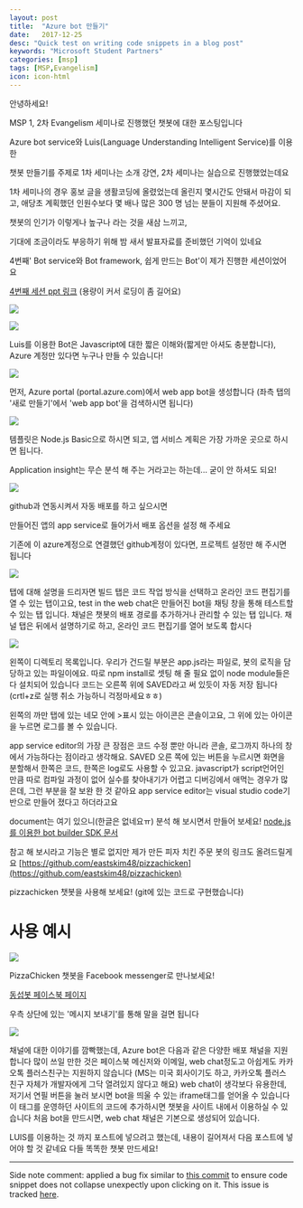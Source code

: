 ```yaml
---
layout: post
title:  "Azure bot 만들기"
date:   2017-12-25
desc: "Quick test on writing code snippets in a blog post"
keywords: "Microsoft Student Partners"
categories: [msp]
tags: [MSP,Evangelism]
icon: icon-html
---
```

안녕하세요!



MSP 1, 2차 Evangelism 세미나로 진행했던 챗봇에 대한 포스팅입니다

Azure bot service와 Luis(Language Understanding Intelligent Service)를 이용한

챗봇 만들기를 주제로 1차 세미나는 소개 강연, 2차 세미나는 실습으로 진행했었는데요



1차 세미나의 경우 홍보 글을 생활코딩에 올렸었는데 올린지 몇시간도 안돼서 마감이 되고, 애당초 계획했던 인원수보다 몇 배나 많은 300
명 넘는 분들이 지원해 주셨어요.

챗봇의 인기가 이렇게나 높구나 라는 것을 새삼 느끼고,

기대에 조금이라도 부응하기 위해 밤 새서 발표자료를 준비했던 기억이 있네요

4번째' Bot service와 Bot framework, 쉽게 만드는 Bot'이 제가 진행한 세션이었어요

[4번째 세션 ppt 링크](https://github.com/eastskim48/MSP/blob/master/%EB%B0%94%EB%B4%87%201%EC%B0%A8%20%EC%84%B8%EB%AF%B8%EB%82%98-%EA%B9%80%EB%8F%99%EC%84%AD.pdf)
(용량이 커서 로딩이 좀 길어요)



[![](https://4.bp.blogspot.com/-9FZAARLCUvE/WkaFdc7iMSI/AAAAAAAACeQ/vATPwmGAfkQBfjoDQh9A4jGpxH_yd6NggCLcBGAs/s640/%25E1%2584%2589%25E1%2585%25B3%25E1%2584%258F%25E1%2585%25B3%25E1%2584%2585%25E1%2585%25B5%25E1%2586%25AB%25E1%2584%2589%25E1%2585%25A3%25E1%2586%25BA%2B2017-12-30%2B%25E1%2584%258B%25E1%2585%25A9%25E1%2584%258C%25E1%2585%25A5%25E1%2586%25AB%2B12.48.24.png)](https://4.bp.blogspot.com/-9FZAARLCUvE/WkaFdc7iMSI/AAAAAAAACeQ/vATPwmGAfkQBfjoDQh9A4jGpxH_yd6NggCLcBGAs/s1600/%25E1%2584%2589%25E1%2585%25B3%25E1%2584%258F%25E1%2585%25B3%25E1%2584%2585%25E1%2585%25B5%25E1%2586%25AB%25E1%2584%2589%25E1%2585%25A3%25E1%2586%25BA%2B2017-12-30%2B%25E1%2584%258B%25E1%2585%25A9%25E1%2584%258C%25E1%2585%25A5%25E1%2586%25AB%2B12.48.24.png)






[![](https://4.bp.blogspot.com/-uyY4Bd70yYg/WkZm7jN1L1I/AAAAAAAACeA/2CSGSyvZuqYNhcig45eTJaV-JWkgfWuEgCLcBGAs/s400/KakaoTalk_2017-12-30-00-59-25_Photo_97.jpeg)](https://4.bp.blogspot.com/-uyY4Bd70yYg/WkZm7jN1L1I/AAAAAAAACeA/2CSGSyvZuqYNhcig45eTJaV-JWkgfWuEgCLcBGAs/s1600/KakaoTalk_2017-12-30-00-59-25_Photo_97.jpeg)



Luis를 이용한 Bot은
Javascript에 대한 짧은 이해와(짧게만 아셔도 충분합니다), Azure 계정만 있다면
누구나 만들 수 있습니다!




[![](https://4.bp.blogspot.com/-gQTUVFXhinc/WkonjHKWJhI/AAAAAAAACeg/b5KCn_PqRSovPWJLJqFtAdM5YwB2Z5XagCLcBGAs/s640/%25E1%2584%2589%25E1%2585%25B3%25E1%2584%258F%25E1%2585%25B3%25E1%2584%2585%25E1%2585%25B5%25E1%2586%25AB%25E1%2584%2589%25E1%2585%25A3%25E1%2586%25BA%2B2018-01-01%2B%25E1%2584%258B%25E1%2585%25A9%25E1%2584%2592%25E1%2585%25AE%2B9.18.15.png)](https://4.bp.blogspot.com/-gQTUVFXhinc/WkonjHKWJhI/AAAAAAAACeg/b5KCn_PqRSovPWJLJqFtAdM5YwB2Z5XagCLcBGAs/s1600/%25E1%2584%2589%25E1%2585%25B3%25E1%2584%258F%25E1%2585%25B3%25E1%2584%2585%25E1%2585%25B5%25E1%2586%25AB%25E1%2584%2589%25E1%2585%25A3%25E1%2586%25BA%2B2018-01-01%2B%25E1%2584%258B%25E1%2585%25A9%25E1%2584%2592%25E1%2585%25AE%2B9.18.15.png)



먼저, Azure portal (portal.azure.com)에서 web app bot을 생성합니다
(좌측 탭의 '새로 만들기'에서 'web app bot'을 검색하시면 됩니다)





[![](https://1.bp.blogspot.com/-xNubzGGREhU/Wkony--4ZXI/AAAAAAAACek/rvwOXq310NoSMpKz0hJP_5fMkPb6h7qAgCLcBGAs/s640/%25E1%2584%2589%25E1%2585%25B3%25E1%2584%258F%25E1%2585%25B3%25E1%2584%2585%25E1%2585%25B5%25E1%2586%25AB%25E1%2584%2589%25E1%2585%25A3%25E1%2586%25BA%2B2018-01-01%2B%25E1%2584%258B%25E1%2585%25A9%25E1%2584%2592%25E1%2585%25AE%2B9.21.04.png)](https://1.bp.blogspot.com/-xNubzGGREhU/Wkony--4ZXI/AAAAAAAACek/rvwOXq310NoSMpKz0hJP_5fMkPb6h7qAgCLcBGAs/s1600/%25E1%2584%2589%25E1%2585%25B3%25E1%2584%258F%25E1%2585%25B3%25E1%2584%2585%25E1%2585%25B5%25E1%2586%25AB%25E1%2584%2589%25E1%2585%25A3%25E1%2586%25BA%2B2018-01-01%2B%25E1%2584%258B%25E1%2585%25A9%25E1%2584%2592%25E1%2585%25AE%2B9.21.04.png)



템플릿은 Node.js Basic으로 하시면 되고, 앱 서비스 계획은 가장 가까운 곳으로 하시면 됩니다.

Application insight는 무슨 분석 해 주는 거라고는 하는데... 굳이 안 하셔도 되요!







[![](https://4.bp.blogspot.com/-EoitwLeg11Y/Wkou7i2EZPI/AAAAAAAACe0/_5H7D0wwfxsMGyKeL4YNKWhCoz19AI_LgCLcBGAs/s640/%25E1%2584%2589%25E1%2585%25B3%25E1%2584%258F%25E1%2585%25B3%25E1%2584%2585%25E1%2585%25B5%25E1%2586%25AB%25E1%2584%2589%25E1%2585%25A3%25E1%2586%25BA%2B2018-01-01%2B%25E1%2584%258B%25E1%2585%25A9%25E1%2584%2592%25E1%2585%25AE%2B9.51.09.png)](https://4.bp.blogspot.com/-EoitwLeg11Y/Wkou7i2EZPI/AAAAAAAACe0/_5H7D0wwfxsMGyKeL4YNKWhCoz19AI_LgCLcBGAs/s1600/%25E1%2584%2589%25E1%2585%25B3%25E1%2584%258F%25E1%2585%25B3%25E1%2584%2585%25E1%2585%25B5%25E1%2586%25AB%25E1%2584%2589%25E1%2585%25A3%25E1%2586%25BA%2B2018-01-01%2B%25E1%2584%258B%25E1%2585%25A9%25E1%2584%2592%25E1%2585%25AE%2B9.51.09.png)



github과 연동시켜서 자동 배포를 하고 싶으시면

만들어진 앱의 app service로 들어가서 배포 옵션을 설정 해 주세요

기존에 이 azure계정으로 연결했던 github계정이 있다면, 프로젝트 설정만 해 주시면 됩니다



[![](https://2.bp.blogspot.com/-xAasnCMyuK0/WkovpgaHnYI/AAAAAAAACe8/uuEoRouB-SgpDuS3NhReIDxN1FIH-vlqQCLcBGAs/s640/%25E1%2584%2589%25E1%2585%25B3%25E1%2584%258F%25E1%2585%25B3%25E1%2584%2585%25E1%2585%25B5%25E1%2586%25AB%25E1%2584%2589%25E1%2585%25A3%25E1%2586%25BA%2B2018-01-01%2B%25E1%2584%258B%25E1%2585%25A9%25E1%2584%2592%25E1%2585%25AE%2B9.53.55.png)](https://2.bp.blogspot.com/-xAasnCMyuK0/WkovpgaHnYI/AAAAAAAACe8/uuEoRouB-SgpDuS3NhReIDxN1FIH-vlqQCLcBGAs/s1600/%25E1%2584%2589%25E1%2585%25B3%25E1%2584%258F%25E1%2585%25B3%25E1%2584%2585%25E1%2585%25B5%25E1%2586%25AB%25E1%2584%2589%25E1%2585%25A3%25E1%2586%25BA%2B2018-01-01%2B%25E1%2584%258B%25E1%2585%25A9%25E1%2584%2592%25E1%2585%25AE%2B9.53.55.png)



탭에 대해 설명을 드리자면
빌드 탭은 코드 작업 방식을 선택하고 온라인 코드 편집기를 열 수 있는 탭이고요,
test in the web chat은 만들어진 bot을 채팅 창을 통해 테스트할 수 있는 탭 입니다.
채널은 챗봇의 배포 경로를 추가하거나 관리할 수 있는 탭 입니다.
채널 탭은 뒤에서 설명하기로 하고, 온라인 코드 편집기를 열어 보도록 합시다



[![](https://3.bp.blogspot.com/-oQZmYdxYRyo/WkowrgakPnI/AAAAAAAACfM/qLGOPU2tD_o-1yJLA4QRiaOakDvzLqzWgCLcBGAs/s640/%25E1%2584%2589%25E1%2585%25B3%25E1%2584%258F%25E1%2585%25B3%25E1%2584%2585%25E1%2585%25B5%25E1%2586%25AB%25E1%2584%2589%25E1%2585%25A3%25E1%2586%25BA%2B2018-01-01%2B%25E1%2584%258B%25E1%2585%25A9%25E1%2584%2592%25E1%2585%25AE%2B9.58.53.png)](https://3.bp.blogspot.com/-oQZmYdxYRyo/WkowrgakPnI/AAAAAAAACfM/qLGOPU2tD_o-1yJLA4QRiaOakDvzLqzWgCLcBGAs/s1600/%25E1%2584%2589%25E1%2585%25B3%25E1%2584%258F%25E1%2585%25B3%25E1%2584%2585%25E1%2585%25B5%25E1%2586%25AB%25E1%2584%2589%25E1%2585%25A3%25E1%2586%25BA%2B2018-01-01%2B%25E1%2584%258B%25E1%2585%25A9%25E1%2584%2592%25E1%2585%25AE%2B9.58.53.png)


왼쪽이 디렉토리 목록입니다. 우리가 건드릴 부분은 app.js라는 파일로,
봇의 로직을 담당하고 있는 파일이에요.
따로 npm install로 셋팅 해 줄 필요 없이 node module들은 다 설치되어 있습니다
코드는 오른쪽 위에 SAVED라고 써 있듯이 자동 저장 됩니다
(crtl+z로 실행 취소 가능하니 걱정마세요ㅎㅎ)

왼쪽의 까만 탭에 있는 네모 안에 >표시 있는 아이콘은 콘솔이고요,
그 위에 있는 아이콘을 누르면 로그를 볼 수 있습니다.

app service editor의 가장 큰 장점은 코드 수정 뿐만 아니라
콘솔, 로그까지 하나의 창에서 가능하다는 점이라고 생각해요.
SAVED 오른 쪽에 있는 버튼을 누르시면 화면을 분할해서
한쪽은 코드, 한쪽은 log로도 사용할 수 있고요.
javascript가 script언어인 만큼 따로 컴파일 과정이 없어
실수를 찾아내기가 어렵고 디버깅에서 애먹는 경우가 많은데,
그런 부분을 잘 보완 한 것 같아요
app service editor는 visual studio code기반으로 만들어 졌다고 하더라고요

document는 여기 있으니(한글은 없네요ㅠ) 분석 해 보시면서 만들어 보세요!
[node.js를 이용한 bot builder SDK 문서](https://docs.microsoft.com/en-us/bot-framework/nodejs/bot-builder-nodejs-overview)

참고 해 보시라고 기능은 별로 없지만 제가 만든 피자 치킨 주문 봇의 링크도 올려드릴게요
[https://github.com/eastskim48/pizzachicken](https://github.com/eastskim48/pizzachicken)



pizzachicken 챗봇을 사용해 보세요!
(git에 있는 코드로 구현했습니다)

[](https://www.blogger.com/blogger.g?blogID=7950192879438238329)[](https://www.blogger.com/blogger.g?blogID=7950192879438238329)



사용 예시
=====

[![](https://4.bp.blogspot.com/-GOACGrqq0rU/WkX1RPUb-DI/AAAAAAAACds/IDc9SFLvt6A33m9tP4_UadXBsw_bF8migCLcBGAs/s640/%25E1%2584%2589%25E1%2585%25B3%25E1%2584%258F%25E1%2585%25B3%25E1%2584%2585%25E1%2585%25B5%25E1%2586%25AB%25E1%2584%2589%25E1%2585%25A3%25E1%2586%25BA%2B2017-12-29%2B%25E1%2584%258B%25E1%2585%25A9%25E1%2584%2592%25E1%2585%25AE%2B4.56.25.png)](https://4.bp.blogspot.com/-GOACGrqq0rU/WkX1RPUb-DI/AAAAAAAACds/IDc9SFLvt6A33m9tP4_UadXBsw_bF8migCLcBGAs/s1600/%25E1%2584%2589%25E1%2585%25B3%25E1%2584%258F%25E1%2585%25B3%25E1%2584%2585%25E1%2585%25B5%25E1%2586%25AB%25E1%2584%2589%25E1%2585%25A3%25E1%2586%25BA%2B2017-12-29%2B%25E1%2584%258B%25E1%2585%25A9%25E1%2584%2592%25E1%2585%25AE%2B4.56.25.png)




PizzaChicken 챗봇을 Facebook messenger로 만나보세요!


[동섭봇 페이스북 페이지](https://www.facebook.com/dongseobbot/)

우측 상단에 있는 '메시지 보내기'를 통해 말을 걸면 됩니다




[![](https://3.bp.blogspot.com/--S4FIYb9hr0/Wko0n_nWS2I/AAAAAAAACfY/kD93TmC1JHwlnS2QgzzCVibsUK_RLHOvQCLcBGAs/s640/%25E1%2584%2589%25E1%2585%25B3%25E1%2584%258F%25E1%2585%25B3%25E1%2584%2585%25E1%2585%25B5%25E1%2586%25AB%25E1%2584%2589%25E1%2585%25A3%25E1%2586%25BA%2B2018-01-01%2B%25E1%2584%258B%25E1%2585%25A9%25E1%2584%2592%25E1%2585%25AE%2B10.15.49.png)](https://3.bp.blogspot.com/--S4FIYb9hr0/Wko0n_nWS2I/AAAAAAAACfY/kD93TmC1JHwlnS2QgzzCVibsUK_RLHOvQCLcBGAs/s1600/%25E1%2584%2589%25E1%2585%25B3%25E1%2584%258F%25E1%2585%25B3%25E1%2584%2585%25E1%2585%25B5%25E1%2586%25AB%25E1%2584%2589%25E1%2585%25A3%25E1%2586%25BA%2B2018-01-01%2B%25E1%2584%258B%25E1%2585%25A9%25E1%2584%2592%25E1%2585%25AE%2B10.15.49.png)



채널에 대한 이야기를 깜빡했는데,
Azure bot은 다음과 같은 다양한 배포 채널을 지원합니다
많이 쓰일 만한 것은 페이스북 메신저와 이메일, web chat정도고
아쉽게도 카카오톡 플러스친구는 지원하지 않습니다
(MS는 미국 회사이기도 하고,
카카오톡 플러스친구 자체가 개발자에게 그닥 열려있지 않다고 해요)
web chat이 생각보다 유용한데,
저기서 연필 버튼을 눌러 보시면 bot을 띄울 수 있는 iframe태그를 얻어올 수 있습니다
이 태그를 운영하던 사이트의 코드에 추가하시면
챗봇을 사이트 내에서 이용하실 수 있습니다
처음 bot을 만드시면, web chat 채널은 기본으로 생성되어 있습니다.

LUIS를 이용하는 것 까지 포스트에 넣으려고 했는데,
내용이 길어져서 다음 포스트에 넣어야 할 것 같네요
다들 똑똑한 챗봇 만드세요!

---

Side note comment: applied a bug fix similar to [this commit](https://github.com/Atlas7/atlas7.github.io/commit/6659f4a47f6ec66987adb0f683a9c6f3842252ae#diff-818954a41dbfb01af70050a459c603b9) to ensure code snippet does not collapse unexpectly upon clicking on it. This issue is tracked [here](https://github.com/jarrekk/Jalpc/issues/97).